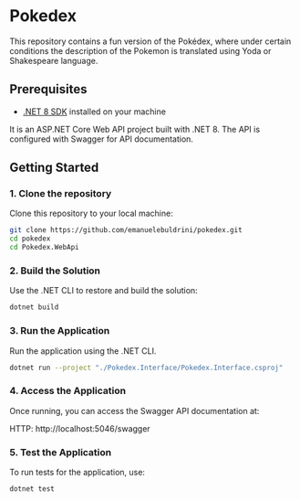 # Pokedex
This repository contains a fun version of the Pokédex, where under certain conditions the description of the Pokemon is translated using Yoda or Shakespeare language.
## Prerequisites
- [.NET 8 SDK](https://dotnet.microsoft.com/download/dotnet/8.0) installed on your machine
  
It is an ASP.NET Core Web API project built with .NET 8. The API is configured with Swagger for API documentation.

## Getting Started

### 1. Clone the repository

Clone this repository to your local machine:

```bash
git clone https://github.com/emanuelebuldrini/pokedex.git
cd pokedex
cd Pokedex.WebApi
```
### 2. Build the Solution
Use the .NET CLI to restore and build the solution:
```bash
dotnet build
```
### 3. Run the Application
Run the application using the .NET CLI.
```bash
dotnet run --project "./Pokedex.Interface/Pokedex.Interface.csproj"
```
### 4. Access the Application
Once running, you can access the Swagger API documentation at:

HTTP: http://localhost:5046/swagger

### 5. Test the Application
To run tests for the application, use:
```bash
dotnet test
```
